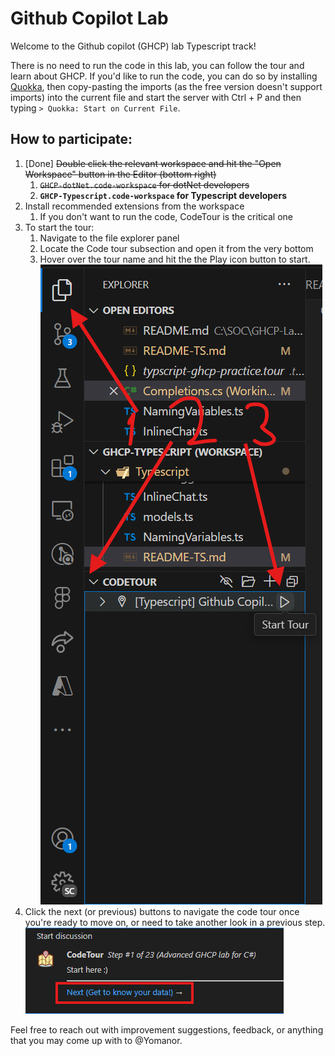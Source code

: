 # Github Copilot Lab

Welcome to the Github copilot (GHCP) lab Typescript track!

There is no need to run the code in this lab, you can follow the tour and learn about GHCP. 
If you'd like to run the code, you can do so by installing [Quokka](https://marketplace.visualstudio.com/items?itemName=WallabyJs.quokka-vscode), then 
copy-pasting the imports (as the free version doesn't support imports) into the 
current file and start the server with Ctrl + P and then typing
`> Quokka: Start on Current File`. 

## How to participate:
1. [Done] ~~Double click the relevant workspace and hit the "Open Workspace" button in the Editor (bottom right)~~
	1. ~~`GHCP-dotNet.code-workspace` for dotNet developers~~
	2. **`GHCP-Typescript.code-workspace` for Typescript developers**
2. Install recommended extensions from the workspace
	1. If you don't want to run the code, CodeTour is the critical one
3. To start the tour:
	1. Navigate to the file explorer panel
	2. Locate the Code tour subsection and open it from the very bottom
	3. Hover over the tour name and hit the the Play icon button to start. ![Code tour starting place](../assets/image-2.png)
4. Click the next (or previous) buttons to navigate the code tour once you're ready to move on, or need to take another look in a previous step.![Next Code tour step](../assets/image-3.png)


Feel free to reach out with improvement suggestions, 
feedback, or anything that you may come up with to @Yomanor.

